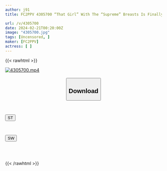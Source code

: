 ```yaml
---
author: j91
title: FC2PPV 4305700 “That Girl” With The “Supreme” Breasts Is Finally Released For Sex! When I Went To The Station To Expose Myself, I Couldn’t Stop Getting Horny, So I Took Her To The Bathroom And Milked Her Boobs, Deep-Fucked Her, And Tit-Fucked Her. At The End, I Stood Back While Holding Back My Voice. OUTDOORcom

url: /v/4305700
date: 2024-02-21T00:20:00Z
image: "4305700.jpg"
tags: [Uncensored, ]
maker: [FC2PPV]
actress: [ ]
---
```



{{< rawhtml >}}

<div class="video" data-videoid="m9eXZ3Wle0SdAj">
    <a href="javascript:;">
        <img src="/v/4305700/4305700.jpg" width="WIDTH" height="HEIGHT" alt="4305700.mp4" loading="lazy">
    </a>
</div>

<script type="text/javascript" src="https://j91.asia/asset/on-demand-st.js"></script>

<br>
  <link rel="stylesheet" href="https://j91.asia/asset/bs5.css">
  
  <center>
  <button class="btn btn-primary" type="button" data-bs-toggle="collapse" data-bs-target=".multi-collapse" aria-expanded="false" aria-controls="multiCollapseExample1 multiCollapseExample2"><h2>Download</h2></button></center>
</p>
<div class="row">
  <div class="col">
    <div class="collapse multi-collapse" id="multiCollapseExample1">
      <div class="card card-body">
	      	      <br>
<div class="buttons">  
<p><a href="https://streamtape.to/v/m9eXZ3Wle0SdAj" target="_blank"><button class="btn-hover color-3"><i class="fa fa-download"></i> ST</button></a></p></div>
    </div>
  </div>
</div>
  <div class="col">
    <div class="collapse multi-collapse" id="multiCollapseExample2">
      <div class="card card-body">
	      <br>
<div class="buttons">
<p><a href="https://cdnwish.com/pfod4aaf9u53" target="_blank"><button class="btn-hover color-2"><i class="fa fa-download"></i> SW</button></a></p></div>
<br><br>
      </div>
    </div>
  </div>
</div>

{{< /rawhtml >}}